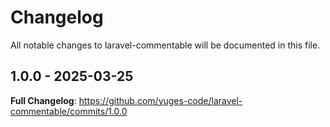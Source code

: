 # Changelog

All notable changes to laravel-commentable will be documented in this file.

## 1.0.0 - 2025-03-25

**Full Changelog**: https://github.com/yuges-code/laravel-commentable/commits/1.0.0

